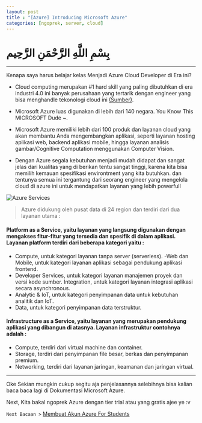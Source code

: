 ```yaml
---
layout: post
title : "[Azure] Introducing Microsoft Azure"
categories: [ngoprek, server, cloud]
---
```


# بِسْمِ اللَّهِ الرَّحْمَنِ الرَّحِيم

---

Kenapa saya harus belajar kelas Menjadi Azure Cloud Developer di Era ini?
- Cloud computing merupakan #1 hard skill yang paling dibutuhkan di era industri 4.0 ini banyak perusahaan yang tertarik dengan engineer yang bisa menghandle tekonologi cloud ini [(Sumber)](https://learning.linkedin.com/blog/top-skills/the-skills-companies-need-most-in-2019--and-how-to-learn-them).

- Microsoft Azure luas digunakan di lebih dari 140 negara. You Know This MICROSOFT Dude ~.

- Microsoft Azure memiliki lebih dari 100 produk dan layanan cloud yang akan membantu Anda mengembangkan aplikasi, seperti layanan hosting aplikasi web, backend aplikasi mobile, hingga layanan analisis gambar/Cognitive Computation menggunakan Computer Vision.

- Dengan Azure segala kebutuhan menjadi mudah didapat dan sangat jelas dari kualitas yang di berikan tentu sangat tinggi, karena kita bisa memilih kemauan spesifikasi environtment yang kita butuhkan. dan tentunya semua ini tergantung dari seorang engineer yang mengelola cloud di azure ini untuk mendapatkan layanan yang lebih powerfull

![Azure Services](https://lh6.googleusercontent.com/BsdTWu257WOYg1xJSMEOmWR2_XkRf4iYkuxHisAtEnV_ZP6R_p_O2icwzdxeon8Qrw6KQtdmzvh_91LHZlxssg3whKk9hx35P2L3ulvM9jpBvU05AXYKteUKvBkf-viz7MoOXzwGGZcV2NvD-w)

> Azure didukung oleh pusat data di 24 region dan terdiri dari dua layanan utama :

#### Platform as a Service, yaitu layanan yang langsung digunakan dengan mengakses fitur-fitur yang tersedia dan spesifik di dalam aplikasi. Layanan platform terdiri dari beberapa kategori yaitu :

- Compute, untuk kategori layanan tanpa server (serverless).
-Web dan Mobile, untuk kategori layanan aplikasi sebagai pendukung aplikasi frontend.
- Developer Services, untuk kategori layanan manajemen proyek dan versi kode sumber.
Integration, untuk kategori layanan integrasi aplikasi secara asynchronous.
- Analytic & IoT, untuk kategori penyimpanan data untuk kebutuhan analitik dan IoT.
- Data, untuk kategori penyimpanan data terstruktur.

#### Infrastructure as a Service, yaitu layanan yang merupakan pendukung aplikasi yang dibangun di atasnya. Layanan infrastruktur contohnya adalah :
- Compute, terdiri dari virtual machine dan container.
- Storage, terdiri dari penyimpanan file besar, berkas dan penyimpanan premium.
- Networking, terdiri dari layanan jaringan, keamanan dan jaringan virtual.

-----
Oke Sekian mungkin cukup segitu aja penjelasannya selebihnya bisa kalian baca baca lagi di Dokumentasi Microsoft Azure. 

Next, Kita bakal ngoprek Azure dengan tier trial atau yang gratis ajee ye :v 

`Next Bacaan >` [Membuat Akun Azure For Students ](https://ammarun11.github.io/ngoprek/server/cloud/2019/09/29/azure-for-student.html)





